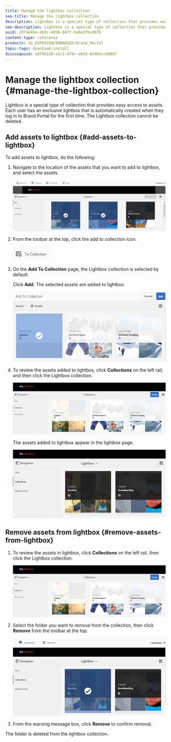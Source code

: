 ```yaml
---
title: Manage the lightbox collection
seo-title: Manage the lightbox collection
description: Lightbox is a special type of collection that provides easy access to assets. Each user has an exclusive lightbox that is automatically created when they log in to Brand Portal for the first time. The Lightbox collection cannot be deleted.
seo-description: Lightbox is a special type of collection that provides easy access to assets. Each user has an exclusive lightbox that is automatically created when they log in to Brand Portal for the first time. The Lightbox collection cannot be deleted.
uuid: c074e45e-e63c-4856-947f-5e9e27bc46fb
content-type: reference
products: SG_EXPERIENCEMANAGER/Brand_Portal
topic-tags: download-install
discoiquuid: ed79b120-a1c1-479c-a843-6546dcc660d7
---
```


# Manage the lightbox collection {#manage-the-lightbox-collection}

Lightbox is a special type of collection that provides easy access to assets. Each user has an exclusive lightbox that is automatically created when they log in to Brand Portal for the first time. The Lightbox collection cannot be deleted.

## Add assets to lightbox {#add-assets-to-lightbox}

To add assets to lightbox, do the following:

1. Navigate to the location of the assets that you want to add to lightbox, and select the assets.

   ![](assets/link_sharing_assetselection.png)
   
2. From the toolbar at the top, click the add to collection icon.

   ![](assets/add_to_collection.png)

3. On the **Add To Collection** page, the Lightbox collection is selected by default.

   Click **Add**. The selected assets are added to lightbox. 

   ![](assets/add_to_collectionlightbox.png)

4. To review the assets added to lightbox, click **Collections** on the left rail, and then click the Lightbox collection.

   ![](assets/collections_lightbox.png)

   The assets added to lightbox appear in the lightbox page.

   ![](assets/added_to_collectionlightbox.png)

## Remove assets from lightbox {#remove-assets-from-lightbox}

1. To review the assets in lightbox, click **Collections** on the left rail, then click the Lightbox collection.

   ![](assets/collections_lightbox-1.png)

2. Select the folder you want to remove from the collection, then click **Remove** from the toolbar at the top.

   ![](assets/collections_lightboxdelete.png)

3. From the warning message box, click **Remove** to confirm removal.

The folder is deleted from the lightbox collection.
